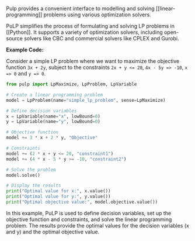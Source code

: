 Pulp provides a convenient interface to modelling and solving [[linear-programming]] problems using various optimization solvers.

PuLP simplifies the process of formulating and solving LP problems in [[Python]]. It supports a variety of optimization solvers, including open-source solvers like CBC and commercial solvers like CPLEX and Gurobi.

**Example Code:**

Consider a simple LP problem where we want to maximize the objective function `3x + 2y`, subject to the constraints `2x + y <= 20`, `4x - 5y => -10`, `x => 0` and `y => 0`.

```python
from pulp import LpMaximize, LpProblem, LpVariable

# Create a linear programming problem
model = LpProblem(name="simple_lp_problem", sense=LpMaximize)

# Define decision variables
x = LpVariable(name="x", lowBound=0)
y = LpVariable(name="y", lowBound=0)

# Objective function
model += 3 * x + 2 * y, "Objective"

# Constraints
model += (2 * x + y <= 20, "constraint1")
model += (4 * x - 5 * y >= -10, "constraint2")

# Solve the problem
model.solve()

# Display the results
print("Optimal value for x:", x.value())
print("Optimal value for y:", y.value())
print("Optimal objective value:", model.objective.value())
```

In this example, PuLP is used to define decision variables, set up the objective function and constraints, and solve the linear programming problem. The results provide the optimal values for the decision variables (x and y) and the optimal objective value.
